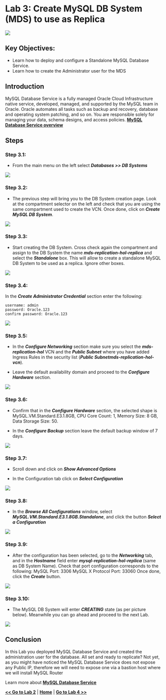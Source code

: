 # Lab 3: Create MySQL DB System (MDS) to use as Replica

![](images/Lab3-0.png)

## Key Objectives:
- Learn how to deploy and configure a Standalone MySQL Database Service.
- Learn how to create the Administrator user for the MDS

## Introduction

MySQL Database Service is a fully managed Oracle Cloud Infrastructure native service, developed, managed, and supported by the MySQL team in Oracle. Oracle automates all tasks such as backup and recovery, database and operating system patching, and so on. You are responsible solely for managing your data, schema designs, and access policies.
**[MySQL Database Service overview](https://docs.oracle.com/en-us/iaas/mysql-database/doc/overview-mysql-database-service.html)**


## Steps

### **Step 3.1:**
- From the main menu on the left select _**Databases >> DB Systems**_

![](images/Lab3-1.png)

### **Step 3.2:**
- The previous step will bring you to the DB System creation page. 
Look at the compartment selector on the left and check that you are using the same compartment used to create the VCN. Once done, click on _**Create MySQL DB System**_.

![](images/Lab3-2.png)

### **Step 3.3:**
- Start creating the DB System. Cross check again the compartment and assign to the DB System the name _**mds-replication-hol-replica**_ and select the _**Standalone**_ box. This will allow to create a standalone MySQL DB System to be used as a replica. Ignore other boxes.
  
![](images/Lab3-3.png)

### **Step 3.4:**
  In the _**Create Administrator Credential**_ section enter the following:
```
username: admin
password: Oracle.123
confirm password: Oracle.123
```

![](images/Lab3-4.png)

### **Step 3.5:**
- In the _**Configure Networking**_ section make sure you select the _**mds-replication-hol**_ VCN and the _**Public Subnet**_ where you have added Ingress Rules in the security list (_**Public Subnetmds-replication-hol-vcn**_).

- Leave the default availability domain and proceed to the _**Configure Hardware**_ section.

![](images/Lab3-5.png)

### **Step 3.6:**
- Confirm that in the _**Configure Hardware**_ section, the selected shape is MySQL.VM.Standard.E3.1.8GB, CPU Core Count: 1, Memory Size: 8 GB, Data Storage Size: 50.

- In the _**Configure Backup**_ section leave the default backup window of 7 days.

![](images/Lab3-6.png)

### **Step 3.7:**
- Scroll down and click on _**Show Advanced Options**_ 

- In the Configuration tab click on _**Select Configuration**_

![](images/Lab3-7.png)

### **Step 3.8:**
- In the _**Browse All Configurations**_ window, select _**MySQL.VM.Standard.E3.1.8GB.Standalone**_, and click the button _**Select a Configuration**_ 

![](images/Lab3-8.png)

### **Step 3.9:**
- After the configuration has been selected, go to the _**Networking**_ tab, and in the _**Hostname**_ field enter _**mysql-replication-hol-replica**_ (same as DB System Name). 
Check that port configuration corresponds to the following:
MySQL Port: 3306
MySQL X Protocol Port: 33060
Once done, click the _**Create**_ button.

![](images/Lab3-9.png)

### **Step 3.10:**
- The MySQL DB System will enter _**CREATING**_ state (as per picture below). Meanwhile you can go ahead and proceed to the next Lab.

![](images/Lab3-10.png)

## Conclusion

In this Lab you deployed MySQL Database Service and created the administration user for the database. All set and ready to replicate? Not yet, as you might have noticed the MySQL Database Service does not expose any Public IP, therefore we will need to expose one via a bastion host where we will install MySQL Router
 
Learn more about **[MySQL Database Service](https://docs.oracle.com/en-us/iaas/mysql-database/doc/overview-mysql-database-service.html)**


**[<< Go to Lab 2](../Lab2/README.md)** | **[Home](/README.md)** | **[Go to Lab 4 >>](../Lab4/README.md)**
